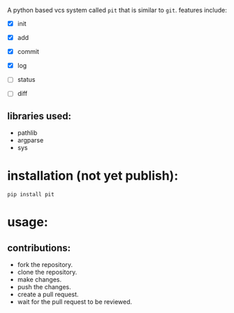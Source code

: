 A python based vcs system called `pit` that is similar to `git`.
features include:
- [x] init
- [x] add
- [x] commit
- [x] log
- [ ] status
- [ ] diff
  

## libraries used:
- pathlib
- argparse
- sys

# installation (not yet publish):
```
pip install pit
```

# usage:


## contributions:
- fork the repository.
- clone the repository.
- make changes.
- push the changes.
- create a pull request.
- wait for the pull request to be reviewed.

